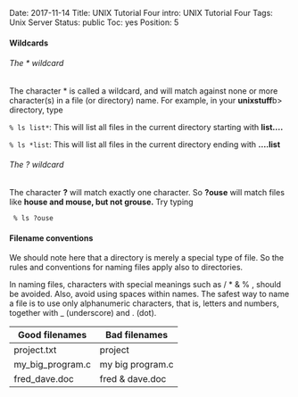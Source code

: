 Date: 2017-11-14
Title: UNIX Tutorial Four
intro: UNIX Tutorial Four
Tags: Unix Server
Status: public
Toc: yes
Position: 5

#### Wildcards

###### The * wildcard

The character * is called a wildcard, and will match against none or more character(s) in a file (or directory) name. For example, in your <b>unixstuff</b>b> directory, type

<code>% ls list*</code>: This will list all files in the current directory starting with <b>list....</b>

<code>% ls *list</code>: This will list all files in the current directory ending with <b>....list</b>

###### The ? wildcard 

The character <b>?</b> will match exactly one character.
So <b>?ouse</b> will match files like <b>house and mouse, but not grouse.</b>
Try typing

<code> % ls ?ouse</code>

#### Filename conventions

We should note here that a directory is merely a special type of file. So the rules and conventions for naming files apply also to directories.

In naming files, characters with special meanings such as / * & % , should be avoided. Also, avoid using spaces within names. The safest way to name a file is to use only alphanumeric characters, that is, letters and numbers, together with _ (underscore) and . (dot).

| Good filenames   |      Bad filenames       |
|------------------|--------------------------|
| project.txt      |  project                 |
| my_big_program.c |  my big program.c        |
| fred_dave.doc    |  fred & dave.doc         |